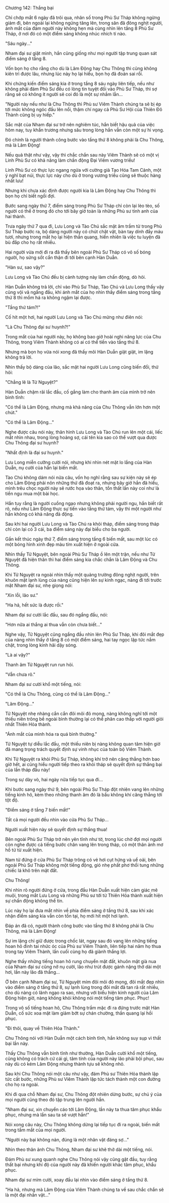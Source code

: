 




Chương 142: Thắng bại




Chỉ chớp mắt 6 ngày đã trôi qua, nhân số trong Phù Sư Tháp không ngừng giảm đi, bên ngoài lại không ngừng tăng lên, trong sân đã đông nghịt người, ánh mắt của đám người này không hẹn mà cùng nhìn lên tầng 8 Phù Sư Tháp, ở nơi đó có một điểm sáng không nhúc nhích tí nào.

"Sáu ngày..."

Nham đại sư giật mình, hắn cũng giống như mọi người tập trung quan sát điểm sáng ở tầng 8.

Vốn bọn họ cho rằng cho dù là Lâm Động hay Chu Thông thì cũng không kiên trì được lâu, nhưng lúc này họ lại hiểu, bọn họ đã đoán sai rồi.

Khi chứng kiến điểm sáng kia ở trong tầng 8 sáu ngày liên tiếp, nếu như không phải đám Phù Sư đều có lòng tin tuyệt đối vào Phù Sư Tháp, thì sợ rằng sẽ có không ít người sẽ coi đó là một sự nhầm lẫn...

"Người này nếu như là Chu Thông thì Phù sư Viêm Thành chúng ta sẽ bị ép tới mức không ngóc đầu lên nổi, thậm chí ngay cả Phù Sư Hội của Thiên Đô Thành cũng bị uy hiếp."

Sắc mặt của Nham đại sư trở nên nghiêm túc, hắn biết hậu quả của việc hôm nay, tuy khẩn trương nhưng sâu trong lòng hắn vẫn còn một sự hi vọng.

Đó chính là người thành công bước vào tầng thứ 8 không phải là Chu Thông, mà là Lâm Động!

Nếu quả thật như vậy, vậy thì chắc chắn sau này Viêm Thành sẽ có một vị Linh Phù Sư có khả năng làm chấn động Đại Viêm vương triều!

Linh Phù Sư có thực lực ngang ngửa với cường giả Tạo Hóa Tam Cảnh, một ý nghĩ bạt núi, thực lực này cho dù ở trong vương triều cũng sẽ thuộc hàng nhất lưu!

Nhưng khi chưa xác định được người kia là Lâm Động hay Chu Thông thì bọn họ chỉ biết ngồi đợi.

Bước sang ngày thứ 7, điểm sáng trong Phù Sư Tháp chỉ còn lại lèo tèo, số người có thể ở trong đó cho tới bây giờ toàn là những Phù sư tinh anh của hai thành.

Trưa ngày thứ 7 qua đi, Lưu Long và Tào Chú sắc mặt âm trầm từ trong Phù Sư Tháp bước ra, bộ dáng người này có chút chật vật, bàn tay dính đầy máu tươi, nhưng trong mắt họ lại hiện thần quang, hiển nhiên là việc tu luyện đã bù đắp cho họ rất nhiều.

Hai người vừa mới đi ra đã thấy bên ngoài Phù Sư Tháp có vô số bóng người, họ sửng sốt cẩn thận đi tới bên cạnh Hàn Duẫn.

"Hàn sư, sao vậy?"

Lưu Long và Tào Chú đều bị cảnh tượng này làm chấn động, dò hỏi.

Hàn Duẫn không trả lời, chỉ vào Phù Sư Tháp, Tào Chú và Lưu Long thấy vậy cũng vội vã ngẩng đầu, khi ánh mắt của họ nhìn thấy điểm sáng trong tầng thứ 8 thì mồm há ra không ngậm lại được.

"Tầng thứ tám?!"

Cố hít một hơi, hai người Lưu Long và Tào Chú mừng như điên nói:

"Là Chu Thông đại sư huynh?!"

Trong mắt của hai người này, họ không bao giờ hoài nghi năng lực của Chu Thông, trong Viêm Thành không có ai có thể tiến vào tầng thứ 8.

Nhưng mà bọn họ vừa nói xong đã thấy môi Hàn Duẫn giật giật, im lặng không trả lời.

Nhìn thấy bộ dáng của lão, sắc mặt hai người Lưu Long cũng biến đổi, thử hỏi:

"Chẳng lẽ là Tử Nguyệt?"

Hàn Duẫn chậm rãi lắc đầu, cố gắng làm cho thanh âm của mình trở nên bình tĩnh:

"Có thể là Lâm Động, nhưng mà khả năng của Chu Thông vẫn lớn hơn một chút."

"Có thể là Lâm Động..."

Nghe được câu nói này, thân hình Lưu Long và Tào Chú run lên một cái, liếc mắt nhìn nhau, trong lòng hoảng sợ, cái tên kia sao có thể vượt qua được Chu Thông đại sư huynh?

"Nhất định là đại sư huynh."

Lưu Long miễn cưỡng cười nói, nhưng khi nhìn nét mặt lo lắng của Hàn Duẫn, nụ cười của hắn lại biến mất.

Tào Chú không dám nói nửa câu, vốn họ nghĩ rằng sau sự kiện này sẽ ép cho Lâm Động phải nôn những thứ đã đoạt ra, nhưng bây giờ hắn đã hiểu, mình trêu chọc người này sẽ rước họa vào thân, tổn thất lần này coi như là tiền ngu mua một bài học.

Hắn tuy rằng là người cuồng ngạo nhưng không phải người ngu, hắn biết rất rõ, nếu như Lâm Động thực sự tiến vào tầng thứ tám, vậy thì một người như hắn không có khả năng đả động.

Sau khi hai người Lưu Long và Tào Chú ra khỏi tháp, điểm sáng trong tháp chỉ còn lại có 3 cái, ba điểm sáng này đại biểu cho ba người.

Gần kết thúc ngày thứ 7, điểm sáng trong tầng 6 biến mất, sau một lúc có một bóng hình xinh đẹp màu tím xuất hiện ở ngoài cửa.

Nhìn thấy Tử Nguyệt, bên ngoài Phù Sư Tháp ồ lên một trận, nếu như Tử Nguyệt đã hiện thân thì hai điểm sáng kia chắc chắn là Lâm Động và Chu Thông.

Khi Tử Nguyệt ra ngoài nhìn thấy một quảng trường đông nghịt người, trên khuôn mặt lạnh lùng của nàng cũng hiện lên sự kinh ngạc, nàng đi tới trước mặt Nham đại sư, nhẹ giọng nói:

"Xin lỗi, lão sư."

"Ha hả, hết sức là được rồi."

Nham đại sư cười lắc đầu, sau đó ngẩng đầu, nói:

"Hơn nữa ai thắng ai thua vẫn còn chưa biết..."

Nghe vậy, Tử Nguyệt cũng ngẩng đầu nhìn lên Phù Sư Tháp, khi đôi mắt đẹp của nàng nhìn thấy ở tầng 8 có một điểm sáng, hai tay ngọc lập tức nắm chặt, trong lòng kinh hãi dậy sóng.

"Là ai vậy?"

Thanh âm Tử Nguyệt run run hỏi.

"Vẫn chưa rõ."

Nham đại sư cười khổ một tiếng, nói:

"Có thể là Chu Thông, cũng có thể là Lâm Động..."

"Lâm Động..."

Tử Nguyệt nhẹ nhàng cắn cắn đôi môi đỏ mọng, nàng không nghĩ tới một thiếu niên trông bề ngoài bình thường lại có thể phân cao thấp với người giỏi nhất Thiên Hỏa thành.

"Ánh mắt của mình hóa ra quá bình thường."

Tử Nguyệt tự diễu lắc đầu, một thiếu niên bị nàng không quan tâm hiện giờ đã mang trọng trách quyết định sự vinh nhục của toàn bộ Viêm Thành.

Khi Tử Nguyệt ra khỏi Phù Sư Tháp, không khí trở nên căng thẳng hơn bao giờ hết, ai cũng hiểu người tiếp theo ra khỏi tháp sẽ quyết định sự thắng bại của lần tháp đấu này!

Trong sự dày vò, hai ngày nữa tiếp tục qua đi...

Khi bước sang ngày thứ 9, bên ngoài Phù Sư Tháp đột nhiên vang lên những tiếng kinh hô, kèm theo những thanh âm đó là bầu không khí căng thẳng tới tột độ.

"Điểm sáng ở tầng 7 biến mất!"

Tất cả mọi người đều nhìn vào cửa Phù Sư Tháp...

Người xuất hiện này sẽ quyết định sự thắng thua!

Bên ngoài Phù Sư Tháp trở nên yên tĩnh như tờ, trong lúc chờ đợi mọi người còn nghe được cả tiếng bước chân vang lên trong tháp, có một thân ảnh mơ hồ từ từ xuất hiện.

Nam tử đứng ở cửa Phù Sư Tháp trông có vẻ hơi cụt hứng và uể oải, bên ngoài Phù Sư Tháp không một tiếng động, gió nhẹ phất phơ thổi tung những chiếc lá khô trên mặt đất.

Chu Thông!

Khi nhìn rõ người đứng ở cửa, trong đầu Hàn Duẫn xuất hiện cảm giác mê muội, trong mắt Lưu Long và những Phù sư tới từ Thiên Hỏa thành xuất hiện sự chấn động không thể tin.

Lúc này họ lại đưa mắt nhìn về phía điểm sáng ở tầng thứ 8, sau khi xác nhận điểm sáng kia vẫn còn tồn tại, họ mới hít một hơi lạnh.

Đáp án đã có, người thành công bước vào tầng thứ 8 không phải là Chu Thông, mà là Lâm Động!

Sự im lặng chỉ giữ được trong chốc lát, ngay sau đó vang lên những tiếng hoan hô đinh tai nhức óc của Phù sư Viêm Thành, liên tiếp hai năm họ thua trong tay Viêm Thành, lần cuối cùng họ đã giành thắng lợi.

Nghe thấy những tiếng hoan hô rung chuyển mặt đất, khuôn mặt già nua của Nham đại sư cũng nở nụ cười, lão như trút được gánh nặng thở dài một hơi, lần này lão đã thắng...

Ở bên cạnh Nham đại sư, Tử Nguyệt mím đôi môi đỏ mọng, đôi mắt đẹp nhìn vào điểm sáng ở tầng thứ 8, sự lạnh lùng trong đôi mắt đã tan rã rất nhiều, cho dù nàng có lãnh ngạo ra sao, nhưng với biểu hiện kinh người của Lâm Động hiện giờ, nàng không khỏi không nói một tiếng tâm phục. Phục!

Trong vô số tiếng hoan hô, Chu Thông trầm mặc đi ra đứng trước mặt Hàn Duẫn, cố sức xoa mặt làm giảm bớt sự chán chường, thần quang lại hồi phục.

"Đi thôi, quay về Thiên Hỏa Thành."

Chu Thông nói với Hàn Duẫn một cách bình tĩnh, hắn không suy sụp vì thất bại lần này.

Thấy Chu Thông vẫn bình tĩnh như thường, Hàn Duẫn cười khổ một tiếng, cũng không có trách cứ cái gì, tâm tính của người này lão phải bội phục, sau này dù có kém Lâm Động nhưng thành tựu sẽ không nhỏ.

Sau khi Chu Thông nói một câu như vậy, đám Phù sư Thiên Hỏa thành lập tức cất bước, những Phù sư Viêm Thành lập tức tách thành một con đường cho họ ra ngoài.

Khi đi qua chỗ Nham đại sư, Chu Thông đột nhiên dừng bước, sự chú ý của mọi người cũng theo đó tập trung lên người hắn.

"Nham đại sư, xin chuyển cáo tới Lâm Động, lần này ta thua tâm phục khẩu phục, nhưng mà lần sau ta sẽ vượt hắn!"

Nói xong câu này, Chu Thông không dừng lại tiếp tục đi ra ngoài, biến mất trong tầm mắt của mọi người.

"Người này bại không nản, đúng là một nhân vật đáng sợ..."

Nhìn theo thân ảnh Chu Thông, Nham đại sư khẽ thở dài một tiếng, nói.

Đám Phù sư xung quanh nghe Chu Thông nói vậy cũng gật đầu, tuy rằng thất bại nhưng khí độ của người này đã khiến người khác tâm phục, khẩu phục.

Nham đại sư mỉm cười, xoay đầu lại nhìn vào điểm sáng ở tầng thứ 8.

"Ha hả, nhưng mà Lâm Động của Viêm Thành chúng ta về sau chắc chắn sẽ là một đại nhân vật..."




